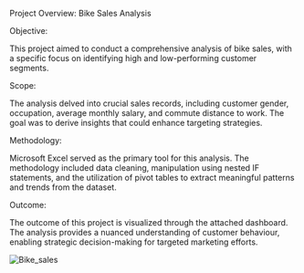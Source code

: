 Project Overview: Bike Sales Analysis

Objective:

This project aimed to conduct a comprehensive analysis of bike sales, with a specific focus on identifying high and low-performing customer segments.

Scope:

The analysis delved into crucial sales records, including customer gender, occupation, average monthly salary, and commute distance to work. The goal was to derive insights that could enhance targeting strategies.

Methodology:

Microsoft Excel served as the primary tool for this analysis. The methodology included data cleaning, manipulation using nested IF statements, and the utilization of pivot tables to extract meaningful patterns and trends from the dataset.

Outcome:

The outcome of this project is visualized through the attached dashboard. The analysis provides a nuanced understanding of customer behaviour, enabling strategic decision-making for targeted marketing efforts.

![Bike_sales](https://github.com/Dammy-code/Bike_Sales_Dashbaord_Excel/assets/60473801/00f7167e-375a-42f0-8d84-a7183813da2f)


